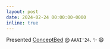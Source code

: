 ```yaml
---
layout: post
date: 2024-02-24 00:00:00-0000
inline: true
---
```


Presented <u><a href="https://conceptbed.github.io/">ConceptBed</a></u> @ `AAAI'24`. :sparkles: :smile: